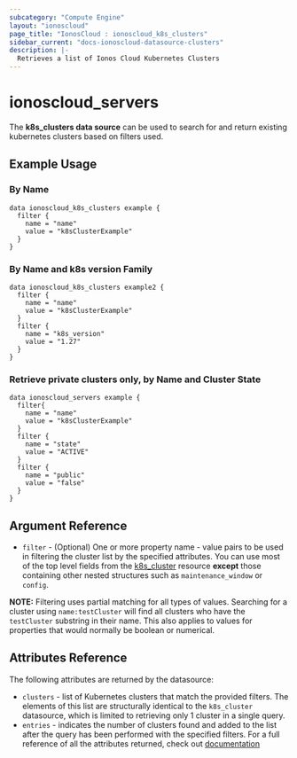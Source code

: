 ```yaml
---
subcategory: "Compute Engine"
layout: "ionoscloud"
page_title: "IonosCloud : ionoscloud_k8s_clusters"
sidebar_current: "docs-ionoscloud-datasource-clusters"
description: |-
  Retrieves a list of Ionos Cloud Kubernetes Clusters
---
```


# ionoscloud\_servers

The **k8s_clusters data source** can be used to search for and return existing kubernetes clusters based on filters used.

## Example Usage

### By Name
```hcl
data ionoscloud_k8s_clusters example {
  filter {
    name = "name"
    value = "k8sClusterExample"
  }
}
```

### By Name and k8s version Family
```hcl
data ionoscloud_k8s_clusters example2 {
  filter {
    name = "name"
    value = "k8sClusterExample"
  }
  filter {
    name = "k8s_version"
    value = "1.27"
  }
}
```


### Retrieve private clusters only, by Name and Cluster State
```hcl
data ionoscloud_servers example {
  filter{
    name = "name"
    value = "k8sClusterExample"
  }
  filter {
    name = "state"
    value = "ACTIVE"
  }
  filter {
    name = "public"
    value = "false"
  }
}
```

## Argument Reference

* `filter` -  (Optional) One or more property name - value pairs to be used in filtering the cluster list by the specified attributes. You can use most of the top level fields from the  [k8s_cluster](../data-sources/k8s_cluster.md) resource **except** those containing other nested structures such as `maintenance_window` or `config`.

**NOTE:** Filtering uses partial matching for all types of values. Searching for a cluster using `name:testCluster` will find all clusters who have the `testCluster` substring in their name. This also applies to values for properties that would normally be boolean or numerical.

## Attributes Reference

The following attributes are returned by the datasource:

* `clusters` - list of Kubernetes clusters that match the provided filters. The elements of this list are structurally identical to the `k8s_cluster` datasource, which is limited to retrieving only 1 cluster in a single query.
* `entries` - indicates the number of clusters found and added to the list after the query has been performed with the specified filters.
For a full reference of all the attributes returned, check out [documentation](../data-sources/k8s_cluster.md)